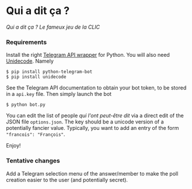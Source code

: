 # Qui a dit ça ?
_Qui a dit ça ? Le fameux jeu de la CLIC_

### Requirements

Install the right [Telegram API wrapper](https://github.com/python-telegram-bot/python-telegram-bot) for Python.
You will also need [Unidecode](https://pypi.org/project/Unidecode/). Namely

```
$ pip install python-telegram-bot
$ pip install unidecode
```

See the Telegram API documentation to obtain your bot token, to be stored in a ```api.key``` file. Then simply launch the bot
```
$ python bot.py
```
You can edit the list of people _qui l'ont peut-être dit_ via a direct edit of the JSON file ```options.json```. The key should be a unicode version of a potentially fancier value. Typically, you want to add an entry of the form ```"francois": "François"```.

Enjoy!

### Tentative changes

Add a Telegram selection menu of the answer/member to make the poll creation easier to the user (and potentially secret).
